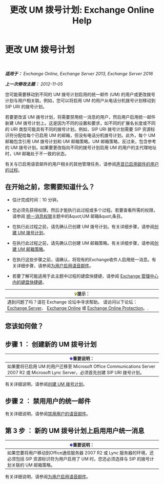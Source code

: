﻿---
title: '更改 UM 拨号计划: Exchange Online Help'
TOCTitle: 更改 UM 拨号计划
ms:assetid: 4a6b6b6f-c61c-44e8-91dd-c5d28835f441
ms:mtpsurl: https://technet.microsoft.com/zh-cn/library/Ee633465(v=EXCHG.150)
ms:contentKeyID: 50490491
ms.date: 05/23/2018
mtps_version: v=EXCHG.150
ms.translationtype: MT
---

# 更改 UM 拨号计划

 

_**适用于：** Exchange Online, Exchange Server 2013, Exchange Server 2016_

_**上一次修改主题：** 2012-11-05_

您可能需要移动到不同的 UM 拨号计划启用的统一邮件 (UM) 的用户或更改拨号计划与用户相关联。例如，您可以将启用 UM 的用户从电话分机拨号计划移动到 SIP URI 的拨号计划。

若要更改该 UM 拨号计划，将需要禁用统一消息的用户，然后用户启用统一邮件新建 UM 拨号计划上。这是因为不同的设置和要求，如不同的扩展名长度或不同的 URI 类型可能具有不同的拨号计划。例如，SIP URI 拨号计划需要 SIP 资源标识符分配给每个已启用 UM 的邮箱，但没有电话分机拨号计划。此外，每个 UM 邮箱包含引用 UM 拨号计划和 UM 邮箱策略。UM 邮箱策略，反过来，包含参考的 UM 拨号计划。如果要更改指向不同的拨号计划启用 UM 的用户的主代理地址时，UM 邮箱处于不一致的状态。

有关与已启用语音邮件的用户相关的其他管理任务，请参阅[声音已启用邮件的用户的过程](voice-mail-enabled-user-procedures-exchange-2013-help.md)。

## 在开始之前，您需要知道什么？

  - 估计完成时间：10 分钟。

  - 您必须先获得权限，然后才能执行此过程或多个过程。若要查看所需的权限，请参阅 [统一消息权限](unified-messaging-permissions-exchange-2013-help.md)主题中的\&quot;UM 邮箱\&quot;条目。

  - 在执行此过程之前，请先确认已创建 UM 拨号计划。有关详细步骤，请参阅[创建 UM 拨号计划](create-a-um-dial-plan-exchange-2013-help.md)。

  - 在执行此过程之前，请先确认已创建 UM 邮箱策略。有关详细步骤，请参阅[创建 UM 邮箱策略](create-a-um-mailbox-policy-exchange-2013-help.md)。

  - 在执行这些步骤之前，请确认，将现有的Exchange收件人启用统一消息。有关详细步骤，请参阅[为用户启用语音邮件](enable-a-user-for-voice-mail-exchange-2013-help.md)。

  - 若要了解可能适用于此主题中过程的键盘快捷键，请参阅 [Exchange 管理中心内的键盘快捷键](keyboard-shortcuts-in-the-exchange-admin-center-exchange-online-protection-help.md)。

<table>
<thead>
<tr class="header">
<th><img src="images/Bb124558.tip(EXCHG.150).gif" title="提示" alt="提示" />提示：</th>
</tr>
</thead>
<tbody>
<tr class="odd">
<td>遇到问题了吗？请在 Exchange 论坛中寻求帮助。 请访问以下论坛：<a href="https://go.microsoft.com/fwlink/p/?linkid=60612">Exchange Server</a>、 <a href="https://go.microsoft.com/fwlink/p/?linkid=267542">Exchange Online</a> 或 <a href="https://go.microsoft.com/fwlink/p/?linkid=285351">Exchange Online Protection</a>。.</td>
</tr>
</tbody>
</table>


## 您该如何做？

## 步骤 1 ︰ 创建新的 UM 拨号计划

<table>
<thead>
<tr class="header">
<th><img src="images/Bb124558.important(EXCHG.150).gif" title="重要说明" alt="重要说明" />重要说明：</th>
</tr>
</thead>
<tbody>
<tr class="odd">
<td>如果要将已启用 UM 的用户迁移至 Microsoft Office Communications Server 2007 R2 或 Microsoft Lync Server，必须首先创建 SIP URI 拨号计划。</td>
</tr>
</tbody>
</table>


有关详细说明，请参阅[创建 UM 拨号计划](create-a-um-dial-plan-exchange-2013-help.md)。

## 步骤 2 ︰ 禁用用户的统一邮件

有关详细说明，请参阅[禁用用户的语音邮件](disable-voice-mail-for-a-user-exchange-2013-help.md)。

## 第 3 步 ︰ 新的 UM 拨号计划上启用用户统一消息

<table>
<thead>
<tr class="header">
<th><img src="images/Bb124558.important(EXCHG.150).gif" title="重要说明" alt="重要说明" />重要说明：</th>
</tr>
</thead>
<tbody>
<tr class="odd">
<td>如果您要将用户移动到Office通信服务器 2007 R2 或 Lync 服务器的环境，还必须包括 SIP 资源标识符为用户启用了 UM 时。您还必须选择与 SIP 的拨号计划关联的 UM 邮箱策略。</td>
</tr>
</tbody>
</table>


有关详细说明，请参阅[为用户启用语音邮件](enable-a-user-for-voice-mail-exchange-2013-help.md)。

